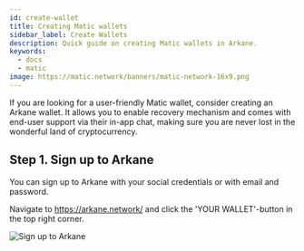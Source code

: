 ```yaml
---
id: create-wallet
title: Creating Matic wallets
sidebar_label: Create Wallets
description: Quick guide on creating Matic wallets in Arkane. 
keywords:
  - docs
  - matic
image: https://matic.network/banners/matic-network-16x9.png
---
```


If you are looking for a user-friendly Matic wallet, consider creating an Arkane wallet. It allows you to enable recovery mechanism and comes with end-user support via their in-app chat, making sure you are never lost in the wonderful land of cryptocurrency.

## Step 1. Sign up to Arkane
You can sign up to Arkane with your social credentials or with email and password.

Navigate to https://arkane.network/ and click the 'YOUR WALLET'-button in the top right corner.

![Sign up to Arkane](img/arkane/01.png)
